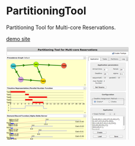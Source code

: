 PartitioningTool
================

Partitioning Tool for Multi-core Reservations.

[demo site](http://stddup.me/demos/PartitioningTool/)

![interface](view.png)
